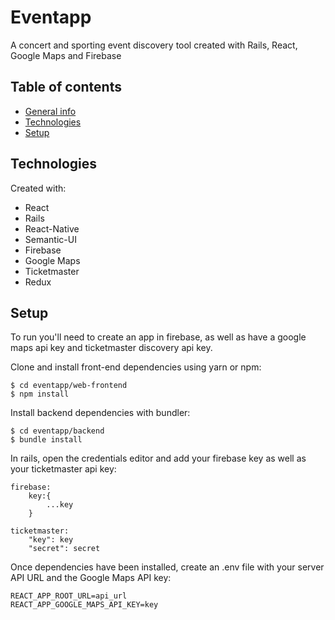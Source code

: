 # Eventapp

A concert and sporting event discovery tool created with Rails, React, Google Maps and Firebase

## Table of contents
* [General info](#general-info)
* [Technologies](#technologies)
* [Setup](#setup)

## Technologies
Created with:
* React
* Rails
* React-Native
* Semantic-UI
* Firebase
* Google Maps
* Ticketmaster
* Redux

## Setup
To run you'll need to create an app in firebase, as well as have a google maps api key and ticketmaster discovery api key.

Clone and install front-end dependencies using yarn or npm:
```
$ cd eventapp/web-frontend
$ npm install
```
Install backend dependencies with bundler:
```
$ cd eventapp/backend
$ bundle install
```
In rails, open the credentials editor and add your firebase key as well as your ticketmaster api key:
```
firebase:
    key:{
        ...key
    }

ticketmaster:
    "key": key
    "secret": secret
```

Once dependencies have been installed, create an .env file with your server API URL and the Google Maps API key:
```
REACT_APP_ROOT_URL=api_url
REACT_APP_GOOGLE_MAPS_API_KEY=key
```
